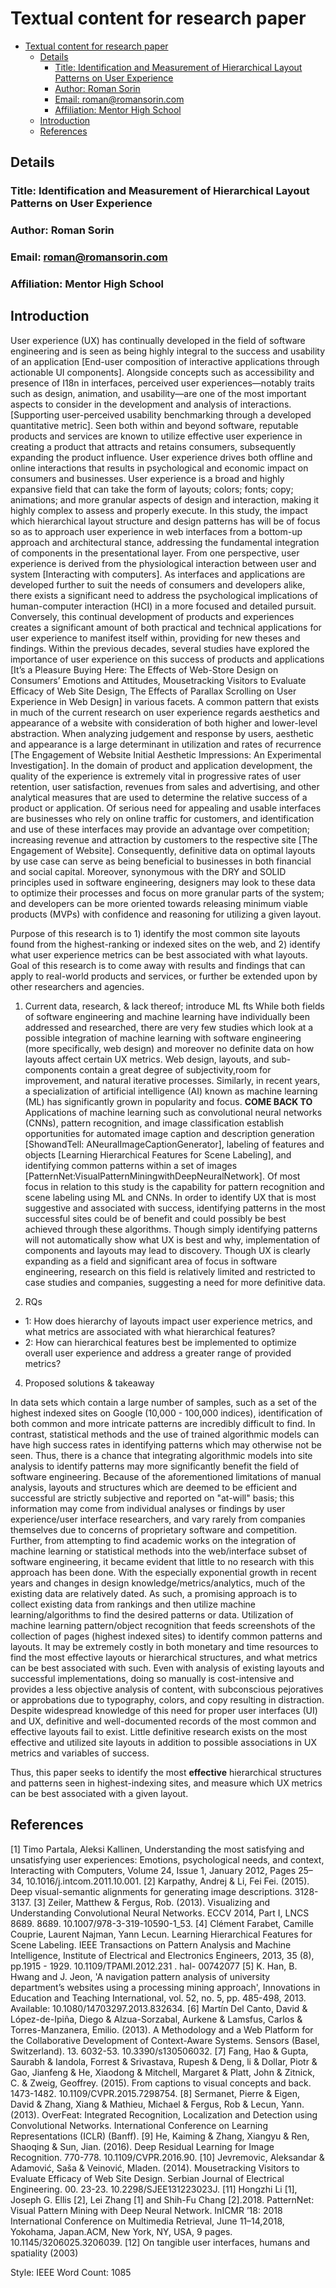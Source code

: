 # Textual content for research paper

- [Textual content for research paper](#textual-content-for-research-paper)
  - [Details](#details)
    - [Title: Identification and Measurement of Hierarchical Layout Patterns on User Experience](#title-identification-and-measurement-of-hierarchical-layout-patterns-on-user-experience)
    - [Author: Roman Sorin](#author-roman-sorin)
    - [Email: roman@romansorin.com](#email-romanromansorincom)
    - [Affiliation: Mentor High School](#affiliation-mentor-high-school)
  - [Introduction](#introduction)
  - [References](#references)

## Details

### Title: Identification and Measurement of Hierarchical Layout Patterns on User Experience

### Author: Roman Sorin

### Email: roman@romansorin.com

### Affiliation: Mentor High School

## Introduction

User experience (UX) has continually developed in the field of software engineering and is seen as being highly integral to the success and usability of an application [End-user composition of interactive applications through actionable UI components]. Alongside concepts such as accessibility and presence of I18n in interfaces, perceived user experiences—notably traits such as design, animation, and usability—are one of the most important aspects to consider in the development and analysis of interactions. [Supporting user-perceived usability benchmarking through a developed quantitative metric]. Seen both within and beyond software, reputable products and services are known to utilize effective user experience in creating a product that attracts and retains consumers, subsequently expanding the product influence. User experience drives both offline and online interactions that results in psychological and economic impact on consumers and businesses. User experience is a broad and highly expansive field that can take the form of layouts; colors; fonts; copy; animations; and more granular aspects of design and interaction, making it highly complex to assess and properly execute. In this study, the impact which hierarchical layout structure and design patterns has will be of focus so as to approach user experience in web interfaces from a bottom-up approach and architectural stance, addressing the fundamental integration of components in the presentational layer.
From one perspective, user experience is derived from the physiological interaction between user and system [Interacting with computers]. As interfaces and applications are developed further to suit the needs of consumers and developers alike, there exists a significant need to address the psychological implications of human-computer interaction (HCI) in a more focused and detailed pursuit. Conversely, this continual development of products and experiences creates a significant amount of both practical and technical applications for user experience to manifest itself within, providing for new theses and findings. Within the previous decades, several studies have explored the importance of user experience on this success of products and applications [It’s a Pleasure Buying Here: The Effects of Web-Store Design on Consumers’ Emotions and Attitudes, Mousetracking Visitors to Evaluate Efficacy of Web Site Design, The Effects of Parallax Scrolling on User Experience in Web Design] in various facets. A common pattern that exists in much of the current research on user experience regards aesthetics and appearance of a website with consideration of both higher and lower-level abstraction. When analyzing judgement and response by users, aesthetic and appearance is a large determinant in utilization and rates of recurrence [The Engagement of Website Initial Aesthetic Impressions: An Experimental Investigation]. In the domain of product and application development, the quality of the experience is extremely vital in progressive rates of user retention, user satisfaction, revenues from sales and advertising, and other analytical measures that are used to determine the relative success of a product or application. Of serious need for appealing and usable interfaces are businesses who rely on online traffic for customers, and identification and use of these interfaces may provide an advantage over competition; increasing revenue and attraction by customers to the respective site [The Engagement of Website]. Consequently, definitive data on optimal layouts by use case can serve as being beneficial to businesses in both financial and social capital. Moreover, synonymous with the DRY and SOLID principles used in software engineering, designers may look to these data to optimize their processes and focus on more granular parts of the system; and developers can be more oriented towards releasing minimum viable products (MVPs) with confidence and reasoning for utilizing a given layout.

Purpose of this research is to 1) identify the most common site layouts found from the highest-ranking or indexed sites on the web, and 2) identify what user experience metrics can be best associated with what layouts.
Goal of this research is to come away with results and findings that can apply to real-world products and services, or further be extended upon by other researchers and agencies.


1. Current data, research, & lack thereof; introduce ML fts
While both fields of software engineering and machine learning have individually been addressed and researched, there are very few studies which look at a possible integration of machine learning with software engineering (more specifically, web design) and moreover no definite data on how layouts affect certain UX metrics. Web design, layouts, and sub-components contain a great degree of subjectivity,room for improvement, and natural iterative processes.
Similarly, in recent years, a specialization of artificial intelligence (AI) known as machine learning (ML) has significantly grown in popularity and focus. **COME BACK TO** Applications of machine learning such as convolutional neural networks (CNNs), pattern recognition, and image classification establish opportunities for automated image caption and description generation [ShowandTell: ANeuralImageCaptionGenerator], labeling of features and objects [Learning Hierarchical Features for Scene Labeling], and identifying common patterns within a set of images [PatternNet:VisualPatternMiningwithDeepNeuralNetwork]. Of most focus in relation to this study is the capability for pattern recognition and scene labeling using ML and CNNs. In order to identify UX that is most suggestive and associated with success, identifying patterns in the most successful sites could be of benefit and could possibly be best achieved through these algorithms. Though simply identifying patterns will not automatically show what UX is best and why, implementation of components and layouts may lead to discovery. 
Though UX is clearly expanding as a field and significant area of focus in software engineering, research on this field is relatively limited and restricted to case studies and companies, suggesting a need for more definitive data.

1. RQs

- 1: How does hierarchy of layouts impact user experience metrics, and what metrics are associated with what hierarchical features?
- 2: How can hierarchical features best be implemented to optimize overall user experience and address a greater range of provided metrics?
  
4. Proposed solutions & takeaway

In data sets which contain a large number of samples, such as a set of the highest indexed sites on Google (10,000 - 100,000 indices), identification of both common and more intricate patterns are incredibly difficult to find. In contrast, statistical methods and the use of trained algorithmic models can have high success rates in identifying patterns which may otherwise not be seen.
Thus, there is a chance that integrating algorithmic models into site analysis to identify patterns may more significantly benefit the field of software engineering. Because of the aforementioned limitations of manual analysis, layouts and structures which are deemed to be efficient and successful are strictly subjective and reported on "at-will" basis; this information may come from individual analyses or findings by user experience/user interface researchers, and vary rarely from companies themselves due to concerns of proprietary software and competition. Further, from attempting to find academic works on the integration of machine learning or statistical methods into the web/interface subset of software engineering, it became evident that little to no research with this approach has been done. With the especially exponential growth in recent years and changes in design knowledge/metrics/analytics, much of the existing data are relatively dated. As such, a promising approach is to collect existing data from rankings and then utilize machine learning/algorithms to find the desired patterns or data. Utilization of machine learning pattern/object recognition that feeds screenshots of the collection of pages (highest indexed sites) to identify common patterns and layouts.
It may be extremely costly in both monetary and time resources to find the most effective layouts or hierarchical structures, and what metrics can be best associated with such. Even with analysis of existing layouts and successful implementations, doing so manually is cost-intensive and provides a less objective analysis of content, with subconscious pejoratives or approbations due to typography, colors, and copy resulting in distraction.  Despite widespread knowledge of this need for proper user interfaces (UI) and UX, definitive and well-documented records of the most common and effective layouts fail to exist. Little definitive research exists on the most effective and utilized site layouts in addition to possible associations in UX metrics and variables of success.

Thus, this paper seeks to identify the most **effective** hierarchical structures and patterns seen in highest-indexing sites, and measure which UX metrics can be best associated with a given layout.


## References

[1] Timo Partala, Aleksi Kallinen, Understanding the most satisfying and unsatisfying user experiences: Emotions, psychological needs, and context, Interacting with Computers, Volume 24, Issue 1, January 2012, Pages 25–34, 10.1016/j.intcom.2011.10.001.
[2] Karpathy, Andrej & Li, Fei Fei. (2015). Deep visual-semantic alignments for generating image descriptions. 3128-3137.
[3] Zeiler, Matthew & Fergus, Rob. (2013). Visualizing and Understanding Convolutional Neural Networks. ECCV 2014, Part I, LNCS 8689. 8689. 10.1007/978-3-319-10590-1_53.
[4] Clément Farabet, Camille Couprie, Laurent Najman, Yann Lecun. Learning Hierarchical Features for Scene Labeling. IEEE Transactions on Pattern Analysis and Machine Intelligence, Institute of Electrical and Electronics Engineers, 2013, 35 (8), pp.1915 - 1929. 10.1109/TPAMI.2012.231 . hal- 00742077
[5] K. Han, B. Hwang and J. Jeon, 'A navigation pattern analysis of university department’s websites using a processing mining approach', Innovations in Education and Teaching International, vol. 52, no. 5, pp. 485-498, 2013. Available: 10.1080/14703297.2013.832634.
[6] Martín Del Canto, David & López-de-Ipiña, Diego & Alzua-Sorzabal, Aurkene & Lamsfus, Carlos & Torres-Manzanera, Emilio. (2013). A Methodology and a Web Platform for the Collaborative Development of Context-Aware Systems. Sensors (Basel, Switzerland). 13. 6032-53. 10.3390/s130506032.
[7] Fang, Hao & Gupta, Saurabh & Iandola, Forrest & Srivastava, Rupesh & Deng, li & Dollar, Piotr & Gao, Jianfeng & He, Xiaodong & Mitchell, Margaret & Platt, John & Zitnick, C. & Zweig, Geoffrey. (2015). From captions to visual concepts and back. 1473-1482. 10.1109/CVPR.2015.7298754.
[8] Sermanet, Pierre & Eigen, David & Zhang, Xiang & Mathieu, Michael & Fergus, Rob & Lecun, Yann. (2013). OverFeat: Integrated Recognition, Localization and Detection using Convolutional Networks. International Conference on Learning Representations (ICLR) (Banff).
[9] He, Kaiming & Zhang, Xiangyu & Ren, Shaoqing & Sun, Jian. (2016). Deep Residual Learning for Image Recognition. 770-778. 10.1109/CVPR.2016.90.
[10] Jevremovic, Aleksandar & Adamović, Saša & Veinović, Mladen. (2014). Mousetracking Visitors to Evaluate Efficacy of Web Site Design. Serbian Journal of Electrical Engineering. 00. 23-23. 10.2298/SJEE131223023J.
[11] Hongzhi Li [1], Joseph G. Ellis [2], Lei Zhang [1] and Shih-Fu Chang [2].2018. PatternNet: Visual Pattern Mining with Deep Neural Network. InICMR ’18: 2018 International Conference on Multimedia Retrieval, June 11–14,2018, Yokohama, Japan.ACM, New York, NY, USA, 9 pages. 10.1145/3206025.3206039.
[12] On tangible user interfaces, humans and spatiality (2003)


Style: IEEE
Word Count: 1085